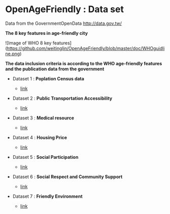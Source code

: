 # OpenAgeFriendly : Data set

Data from the GovernmentOpenData http://data.gov.tw/

**The 8 key features in  age-friendly city**

![Image of WHO 8 key features]
(https://github.com/weitinglin/OpenAgeFriendly/blob/master/doc/WHOguidline.png)

**The data inclusion criteria is according to the WHO age-friendly features and the publication data from the government**

* Dataset 1 : **Poplation Census data**
  * [link](http://data.gov.tw/node/gov/resource/13416)

* Dataset 2 : **Public Transportation Accessibility**
  * [link](http://data.taichung.gov.tw/wSite/lp?ctNode=230&mp=1&idPath=&xq_xCat=A00&mp=1&idPath=)

* Dataset 3 : **Medical resource**
  * [link](http://data.taichung.gov.tw/wSite/lp?ctNode=230&mp=1&idPath=&xq_xCat=B00&mp=1&idPath=)

* Dataset 4 : **Housing Price**
  * [link](http://lvr.land.moi.gov.tw/)

* Dataset 5 : **Social Participation**
  * [link](http://data.taichung.gov.tw/wSite/lp?ctNode=230&mp=1&idPath=&xq_xCat=G00&mp=1&idPath=)

* Dataset 6 : **Social Respect and Community Support**
  * [link](http://www.mohw.gov.tw/CHT/DOS/Statistic.aspx?f_list_no=312&fod_list_no=4695)

* Dataset 7 : **Friendly Environment**
  * [link](http://data.taichung.gov.tw/wSite/lp?ctNode=230&mp=1&idPath=&xq_xCat=900&mp=1&idPath=)
